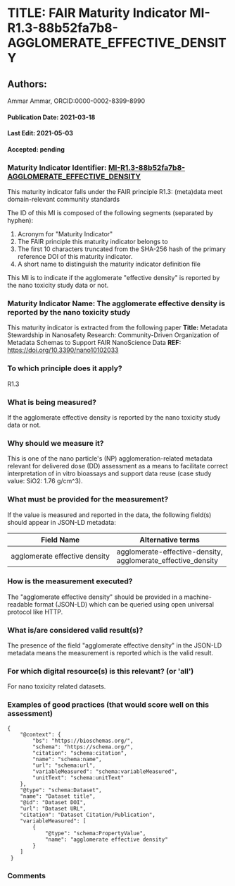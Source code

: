 # TITLE: FAIR Maturity Indicator MI-R1.3-88b52fa7b8-AGGLOMERATE_EFFECTIVE_DENSITY

## Authors: 
Ammar Ammar, ORCID:0000-0002-8399-8990

#### Publication Date: 2021-03-18
#### Last Edit: 2021-05-03
#### Accepted: pending

### Maturity Indicator Identifier: [MI-R1.3-88b52fa7b8-AGGLOMERATE_EFFECTIVE_DENSITY](https://w3id.org/fair/maturity_indicator/terms/Gen2/MI-R1.3-88b52fa7b8-AGGLOMERATE_EFFECTIVE_DENSITY)

This maturity indicator falls under the FAIR principle R1.3:
(meta)data meet domain-relevant community standards

The ID of this MI is composed of the following segments (separated by hyphen):
1. Acronym for "Maturity Indicator"
1. The FAIR principle this maturity indicator belongs to
1. The first 10 characters truncated from the SHA-256 hash of the primary reference DOI of this maturity indicator.
1. A short name to distinguish the maturity indicator definition file

This MI is to indicate if the agglomerate "effective density" is reported by the nano toxicity study data or not.

### Maturity Indicator Name:  The agglomerate effective density is reported by the nano toxicity study

This maturity indicator is extracted from the following paper 
**Title:** Metadata Stewardship in Nanosafety Research: Community-Driven Organization of Metadata Schemas to Support FAIR NanoScience Data
**REF:** https://doi.org/10.3390/nano10102033

### To which principle does it apply?  
R1.3

### What is being measured?
If the agglomerate effective density is reported by the nano toxicity study data or not.

### Why should we measure it?
This is one of the nano particle's (NP) agglomeration-related metadata relevant for delivered dose (DD)
assessment as a means to facilitate correct interpretation of in vitro bioassays and support data reuse (case study value: SiO2: 1.76 g/cm^3).

### What must be provided for the measurement?
If the value is measured and reported in the data, the following field(s) should appear in JSON-LD metadata: 

| Field Name                      | Alternative terms                                                 |
| ------------------------------- | ----------------------------------------------------------------- |
| agglomerate effective density   | agglomerate-effective-density,<br>agglomerate_effective_density   |

### How is the measurement executed?
The "agglomerate effective density" should be provided in a machine-readable format (JSON-LD) which can be queried using open universal protocol like HTTP.

### What is/are considered valid result(s)?
The presence of the field "agglomerate effective density" in the JSON-LD metadata means the measurement is reported which is the valid result.

### For which digital resource(s) is this relevant? (or 'all')
For nano toxicity related datasets.  

### Examples of good practices (that would score well on this assessment)
```{json}
{
 	"@context": {
 		"bs": "https://bioschemas.org/",
 		"schema": "https://schema.org/",
 		"citation": "schema:citation",
 		"name": "schema:name",
 		"url": "schema:url",
 		"variableMeasured": "schema:variableMeasured",
 		"unitText": "schema:unitText"
 	},
 	"@type": "schema:Dataset",
 	"name": "Dataset title",
 	"@id": "Dataset DOI",
 	"url": "Dataset URL",
 	"citation": "Dataset Citation/Publication",
 	"variableMeasured": [
 		{
 			"@type": "schema:PropertyValue",
 			"name": "agglomerate effective density"
 		}
 	]
 }
```

### Comments


